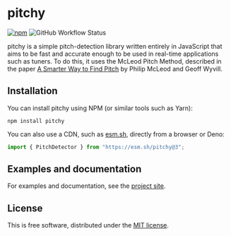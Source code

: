# pitchy

[![npm](https://img.shields.io/npm/v/pitchy.svg)](https://www.npmjs.com/package/pitchy)
![GitHub Workflow Status](https://img.shields.io/github/workflow/status/ianprime0509/pitchy/CI)

pitchy is a simple pitch-detection library written entirely in JavaScript that
aims to be fast and accurate enough to be used in real-time applications such as
tuners. To do this, it uses the McLeod Pitch Method, described in the paper
[A Smarter Way to Find Pitch](http://www.cs.otago.ac.nz/tartini/papers/A_Smarter_Way_to_Find_Pitch.pdf)
by Philip McLeod and Geoff Wyvill.

## Installation

You can install pitchy using NPM (or similar tools such as Yarn):

```shell
npm install pitchy
```

You can also use a CDN, such as [esm.sh](https://esm.sh), directly from a
browser or Deno:

```js
import { PitchDetector } from "https://esm.sh/pitchy@3";
```

## Examples and documentation

For examples and documentation, see the
[project site](https://ianjohnson.dev/pitchy).

## License

This is free software, distributed under the
[MIT license](https://opensource.org/licenses/MIT).
